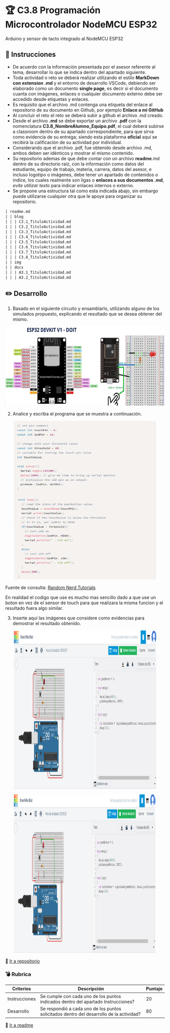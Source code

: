 # :trophy: C3.8 Programación Microcontrolador NodeMCU ESP32

Arduino y sensor de tacto integrado al NodeMCU ESP32

## :blue_book: Instrucciones

- De acuerdo con la información presentada por el asesor referente al tema, desarrollar lo que se indica dentro del apartado siguiente.
- Toda actividad o reto se deberá realizar utilizando el estilo **MarkDown con extension .md** y el entorno de desarrollo VSCode, debiendo ser elaborado como un documento **single page**, es decir si el documento cuanta con imágenes, enlaces o cualquier documento externo debe ser accedido desde etiquetas y enlaces.
- Es requisito que el archivo .md contenga una etiqueta del enlace al repositorio de su documento en Github, por ejemplo **Enlace a mi GitHub**
- Al concluir el reto el reto se deberá subir a github el archivo .md creado.
- Desde el archivo **.md** se debe exportar un archivo **.pdf** con la nomenclatura **C3.8_NombreAlumno_Equipo.pdf**, el cual deberá subirse a classroom dentro de su apartado correspondiente, para que sirva como evidencia de su entrega; siendo esta plataforma **oficial** aquí se recibirá la calificación de su actividad por individual.
- Considerando que el archivo .pdf, fue obtenido desde archivo .md, ambos deben ser idénticos y mostrar el mismo contenido.
- Su repositorio ademas de que debe contar con un archivo **readme**.md dentro de su directorio raíz, con la información como datos del estudiante, equipo de trabajo, materia, carrera, datos del asesor, e incluso logotipo o imágenes, debe tener un apartado de contenidos o indice, los cuales realmente son ligas o **enlaces a sus documentos .md**, _evite utilizar texto_ para indicar enlaces internos o externo.
- Se propone una estructura tal como esta indicada abajo, sin embargo puede utilizarse cualquier otra que le apoye para organizar su repositorio.  


``` 
| readme.md
| | blog
| | | C3.1_TituloActividad.md
| | | C3.2_TituloActividad.md
| | | C3.3_TituloActividad.md
| | | C3.4_TituloActividad.md
| | | C3.5_TituloActividad.md
| | | C3.6_TituloActividad.md
| | | C3.7_TituloActividad.md
| | | C3.8_TituloActividad.md
| | img
| | docs
| | | A3.1_TituloActividad.md
| | | A3.2_TituloActividad.md
```


## :pencil2: Desarrollo

1. Basado en el siguiente circuito y ensamblarlo, utilizando alguno de los simulados propuesto, explicando el resultado que se desea obtener del mismo.

<p align="center">
    <img alt="SalidaDigital" src="../img/C3.x_ArduinoIDE_Esquematico_ESP32_TouchSensor.png" width=650 height=250>
</p>

2. Analice y escriba el programa que se muestra a continuación.

<p align="center">
    <img alt="SalidaDigital" src="../img/C3.x_ArduinoIDE_Programa_ESP32_TouchSensor.png" width=450 height=500>
</p>

Fuente de consulta: [Random Nerd Tutorials](https://randomnerdtutorials.com/esp32-touch-pins-arduino-ide/)

En realidad el codigo que use es mucho mas sencillo dado a que use un boton en vez de el sensor de touch para que realizara la misma funcion y el resultado fuera algo similar.

3. Inserte aquí las imágenes que considere como evidencias para demostrar el resultado obtenido.
   
<p align="center">
    <img alt="SalidaDigital" src="../img/c3.8.png" width=450 height=500>
</p>
<p align="center">
    <img alt="SalidaDigital" src="../img/c3.8_eve2.png" width=450 height=500>
</p>

:triangular_flag_on_post: [Ir a repositorio](https://github.com/seashelltec/SistemasProgramables/blob/master/blog/C3.8_SeashellMarquez_Masapan.md)

### :bomb: Rubrica

| Criterios     | Descripción                                                                                  | Puntaje |
| ------------- | -------------------------------------------------------------------------------------------- | ------- |
| Instrucciones | Se cumple con cada uno de los puntos indicados dentro del apartado Instrucciones?            | 20 |
| Desarrollo    | Se respondió a cada uno de los puntos solicitados dentro del desarrollo de la actividad?     | 80      |

:triangular_flag_on_post: [Ir a readme](https://github.com/seashelltec/SistemasProgramables)